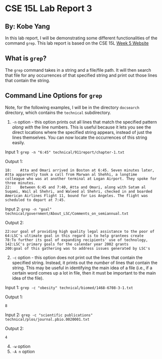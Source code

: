 # CSE 15L Lab Report 3
## By: Kobe Yang

In this lab report, I will be demonstrating some different functionalities of the command `grep`. 
This lab report is based on the CSE 15L [Week 5 Website](https://ucsd-cse15l-s23.github.io/week/week5/#week5-lab-report)

## What is `grep`?

The `grep` command takes in a string and a file/file path. It will then search that file for any occurrences of that specified string and print out those lines that contain the string. 

## Command Line Options for `grep`
Note, for the following examples, I will be in the directory `docsearch` directory, which contains the `technical` subdirectory. 

1. `-n` option - this option prints out all lines that match the specified pattern *along with* the line numbers. This is useful because it lets you see the direct locations where the specified string appears, instead of just the lines themselves. You can now locate the occurrences of this string easily. 

Input 1: 
`grep -n "6:45" technical/911report/chapter-1.txt`

Output 1: 
```
18:    Atta and Omari arrived in Boston at 6:45. Seven minutes later, Atta apparently took a call from Marwan al Shehhi, a longtime colleague who was at another terminal at Logan Airport. They spoke for three minutes.
22:    Between 6:45 and 7:40, Atta and Omari, along with Satam al Suqami, Wail al Shehri, and Waleed al Shehri, checked in and boarded American Airlines Flight 11, bound for Los Angeles. The flight was scheduled to depart at 7:45.
```

Input 2: 
`grep -n "goal" technical/government/About_LSC/Comments_on_semiannual.txt`

Output 2: 
```
22:our goal of providing high quality legal assistance to the poor of
64:LSC's ultimate goal in this regard is to help grantees create
78:To further its goal of expanding recipients' use of technology,
142:LSC's primary goals for the calendar year 2002 grants
200:goal of this gathering was to address issues generated by LSC's
```


2. `-c` option - this option does not print out the lines that contain the specified string. Instead, it prints out the *number* of lines that contain the string. This may be useful in identifying the main idea of a file (i.e., if a certain word comes up a lot in file, then it must be important to the main idea of the file). 

Input 1: 
`grep -c "obesity" technical/biomed/1468-6708-3-1.txt`

Output 1: 
```
8
```

Input 2: 
`grep -c "scientific publications" technical/plos/journal.pbio.0020001.txt`

Output 2: 
```
4
```


4. `-w` option
5. `-A n` option

